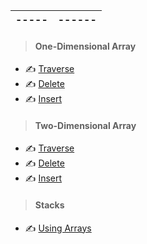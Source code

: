 ----- | ------
----- | ------

> #### One-Dimensional Array
- :writing_hand: [ Traverse ](Code/1_program_to_traverse_elements_from_1_dimensional_array.md)
- :writing_hand: [ Delete ](Code/2_program_to_delete_element_from_1_dimensional_array.md)
- :writing_hand: [ Insert ](Code/3_program_to_insert_element_in_1_dimensional_array.md)
> #### Two-Dimensional Array
- :writing_hand: [ Traverse ](Code/4_program_to_traverse_elements_from_2_dimensional_array.md)
- :writing_hand: [ Delete ](Code/5_program_to_delete_element_from_2_dimensional_array.md)
- :writing_hand: [ Insert ](Code/6_program_to_insert_element_in_2_dimensional_array.md)
> #### Stacks
- :writing_hand: [ Using Arrays ](7_program_to_perform_operations_in_stack_array.md)
